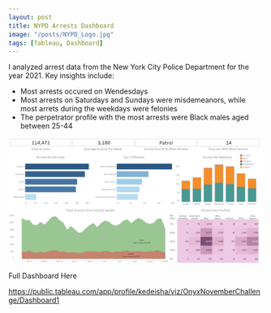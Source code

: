 ```yaml
---
layout: post
title: NYPD Arrests Dashboard
image: "/posts/NYPD_Logo.jpg"
tags: [Tableau, Dashboard]
---
```


I analyzed arrest data from the New York City Police Department for the year 2021. Key insights include:
- Most arrests occured on Wendesdays
- Most arrests on Saturdays and Sundays were misdemeanors, while most arrets during the weekdays were felonies
- The perpetrator profile with the most arrests were Black males aged between 25-44

![alt text](/img/posts/Onyx_November_Challenge.jpg "November Challenge!")

Full Dashboard Here

https://public.tableau.com/app/profile/kedeisha/viz/OnyxNovemberChallenge/Dashboard1
